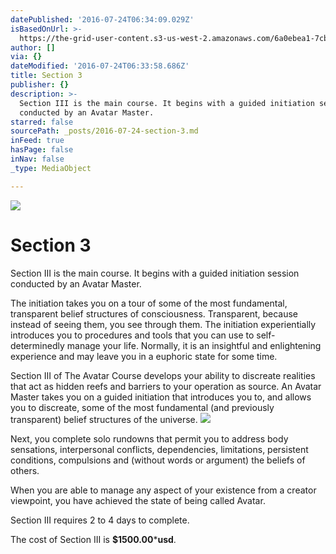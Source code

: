 ```yaml
---
datePublished: '2016-07-24T06:34:09.029Z'
isBasedOnUrl: >-
  https://the-grid-user-content.s3-us-west-2.amazonaws.com/6a0ebea1-7cbd-4380-b1a2-1bc4884a60f4.jpg
author: []
via: {}
dateModified: '2016-07-24T06:33:58.686Z'
title: Section 3
publisher: {}
description: >-
  Section III is the main course. It begins with a guided initiation session
  conducted by an Avatar Master.
starred: false
sourcePath: _posts/2016-07-24-section-3.md
inFeed: true
hasPage: false
inNav: false
_type: MediaObject

---
```

![](https://the-grid-user-content.s3-us-west-2.amazonaws.com/6a0ebea1-7cbd-4380-b1a2-1bc4884a60f4.jpg)

# Section 3

Section III is the main course. It begins with a guided initiation session conducted by an Avatar Master.

The initiation takes you on a tour of some of the most fundamental, transparent belief structures of consciousness. Transparent, because instead of seeing them, you see through them. The initiation experientially introduces you to procedures and tools that you can use to self-determinedly manage your life. Normally, it is an insightful and enlightening experience and may leave you in a euphoric state for some time.

Section III of The Avatar Course develops your ability to discreate realities that act as hidden reefs and barriers to your operation as source. An Avatar Master takes you on a guided initiation that introduces you to, and allows you to discreate, some of the most fundamental (and previously transparent) belief structures of the universe.
![](https://the-grid-user-content.s3-us-west-2.amazonaws.com/ab30ab1e-c264-47c4-8729-1d104dc24b43.jpg)

Next, you complete solo rundowns that permit you to address body sensations, interpersonal conflicts, dependencies, limitations, persistent conditions, compulsions and (without words or argument) the beliefs of others.

When you are able to manage any aspect of your existence from a creator viewpoint, you have achieved the state of being called Avatar.

Section III requires 2 to 4 days to complete.

The cost of Section III is **$1500.00**\***usd**.